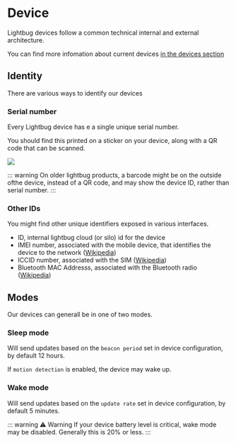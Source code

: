 # Device

Lightbug devices follow a common technical internal and external architecture.

You can find more infomation about current devices [in the devices section](/devices)

## Identity

There are various ways to identify our devices

### Serial number

Every Lightbug device has e a single unique serial number.

You should find this printed on a sticker on your device, along with a QR code that can be scanned.

![](https://i.imgur.com/Sfi9Org.png)

::: warning
On older lightbug products, a barcode might be on the outside ofthe device, instead of a QR code, and may show the device ID, rather than serial number.
:::

### Other IDs

You might find other unique identifiers exposed in various interfaces.

 - ID, internal lightbug cloud (or silo) id for the device
 - IMEI number, associated with the mobile device, that identifies the device to the network ([Wikipedia](https://en.wikipedia.org/wiki/International_Mobile_Equipment_Identity))
 - ICCID number, associated with the SIM ([Wikipedia](https://en.wikipedia.org/wiki/SIM_card#ICCID))
 - Bluetooth MAC Addresss, associated with the Bluetooth radio ([Wikipedia](https://en.wikipedia.org/wiki/MAC_address))

## Modes

Our devices can generall be in one of two modes.

### Sleep mode

Will send updates based on the `beacon period` set in device configuration, by default 12 hours.

If `motion detection` is enabled, the device may wake up.

<!-- TODO link beacon period to the device setting -->
<!-- TODO link motion detection to the device setting -->

### Wake mode

Will send updates based on the `update rate` set in device configuration, by default 5 minutes.

<!-- TODO link update rate to the device setting -->

::: warning ⚠️ Warning
If your device battery level is critical, wake mode may be disabled.
Generally this is 20% or less.
:::
